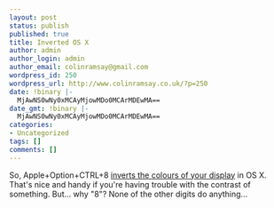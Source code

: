 ```yaml
---
layout: post
status: publish
published: true
title: Inverted OS X
author: admin
author_login: admin
author_email: colinramsay@gmail.com
wordpress_id: 250
wordpress_url: http://www.colinramsay.co.uk/?p=250
date: !binary |-
  MjAwNS0wNy0xMCAyMjowMDo0MCArMDEwMA==
date_gmt: !binary |-
  MjAwNS0wNy0xMCAyMjowMDo0MCArMDEwMA==
categories:
- Uncategorized
tags: []
comments: []
---
```

<p>So, Apple+Option+CTRL+8 <a href="http://www.massless.org/blogger/php/2005/07/inverting-mac-screen-with-keystroke.php">inverts the colours of your display</a> in OS X. That's nice and handy if you're having trouble with the contrast of something. But... why "8"? None of the other digits do anything...</p>
